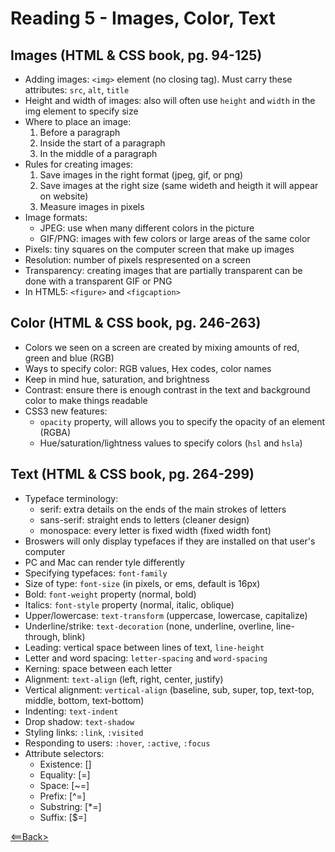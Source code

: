 # Reading 5 - Images, Color, Text

## Images (HTML & CSS book, pg. 94-125)
- Adding images: ```<img>``` element (no closing tag). Must carry these attributes: ```src```, ```alt```, ```title```
- Height and width of images: also will often use ```height``` and ```width``` in the img element to specify size
- Where to place an image:
  1. Before a paragraph
  1. Inside the start of a paragraph
  1. In the middle of a paragraph
- Rules for creating images:
  1. Save images in the right format (jpeg, gif, or png)
  1. Save images at the right size (same wideth and heigth it will appear on website)
  1. Measure images in pixels
- Image formats:
  - JPEG: use when many different colors in the picture
  - GIF/PNG: images with few colors or large areas of the same color
- Pixels: tiny squares on the computer screen that make up images
- Resolution: number of pixels respresented on a screen
- Transparency: creating images that are partially transparent can be done with a transparent GIF or PNG
- In HTML5: ```<figure>``` and ```<figcaption>```

## Color (HTML & CSS book, pg. 246-263)
- Colors we seen on a screen are created by mixing amounts of red, green and blue (RGB)
- Ways to specify color: RGB values, Hex codes, color names
- Keep in mind hue, saturation, and brightness
- Contrast: ensure there is enough contrast in the text and background color to make things readable
- CSS3 new features:
  - ```opacity``` property, will allows you to specify the opacity of an element (RGBA)
  - Hue/saturation/lightness values to specify colors (```hsl``` and ```hsla```)

## Text (HTML & CSS book, pg. 264-299)
- Typeface terminology:
  - serif: extra details on the ends of the main strokes of letters
  - sans-serif: straight ends to letters (cleaner design)
  - monospace: every letter is fixed width (fixed width font)
- Broswers will only display typefaces if they are installed on that user's computer
- PC and Mac can render tyle differently
- Specifying typefaces: ```font-family```
- Size of type: ```font-size``` (in pixels, or ems, default is 16px)
- Bold: ```font-weight``` property (normal, bold)
- Italics: ```font-style``` property (normal, italic, oblique)
- Upper/lowercase: ```text-transform``` (uppercase, lowercase, capitalize)
- Underline/strike: ```text-decoration``` (none, underline, overline, line-through, blink)
- Leading: vertical space between lines of text, ```line-height```
- Letter and word spacing: ```letter-spacing``` and ```word-spacing```
- Kerning: space between each letter
- Alignment: ```text-align``` (left, right, center, justify)
- Vertical alignment: ```vertical-align``` (baseline, sub, super, top, text-top, middle, bottom, text-bottom)
- Indenting: ```text-indent```
- Drop shadow: ```text-shadow```
- Styling links: ```:link```, ```:visited```
- Responding to users: ```:hover```, ```:active```, ```:focus```
- Attribute selectors: 
  - Existence: []
  - Equality: [=]
  - Space: [~=]
  - Prefix: [^=]
  - Substring: [*=]
  - Suffix: [$=]


[<==Back>](../README.md)